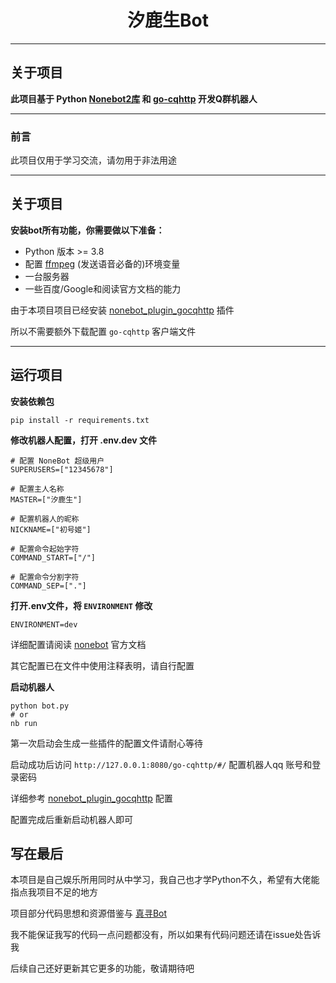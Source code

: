 # <center>汐鹿生Bot</center>

---

## 关于项目

**此项目基于 Python [Nonebot2库](https://v2.nonebot.dev/) 和 [go-cqhttp](https://docs.go-cqhttp.org/) 开发Q群机器人**

---

### 前言

此项目仅用于学习交流，请勿用于非法用途

---

## 关于项目

**安装bot所有功能，你需要做以下准备：**

* Python 版本 >= 3.8
* 配置 [ffmpeg](https://ffmpeg.org/) (发送语音必备的)环境变量
* 一台服务器
* 一些百度/Google和阅读官方文档的能力

由于本项目项目已经安装 [nonebot_plugin_gocqhttp](https://github.com/mnixry/nonebot-plugin-gocqhttp) 插件

所以不需要额外下载配置 `go-cqhttp` 客户端文件

---

## 运行项目

**安装依赖包**

```
pip install -r requirements.txt
```

**修改机器人配置，打开 .env.dev 文件**

```
# 配置 NoneBot 超级用户
SUPERUSERS=["12345678"]

# 配置主人名称
MASTER=["汐鹿生"]

# 配置机器人的昵称
NICKNAME=["初号姬"]

# 配置命令起始字符
COMMAND_START=["/"]

# 配置命令分割字符
COMMAND_SEP=["."]
```

**打开.env文件，将 `ENVIRONMENT` 修改**

```
ENVIRONMENT=dev
```

详细配置请阅读 [nonebot](https://v2.nonebot.dev/) 官方文档

其它配置已在文件中使用注释表明，请自行配置

**启动机器人**

```
python bot.py
# or
nb run
```

第一次启动会生成一些插件的配置文件请耐心等待

启动成功后访问 `http://127.0.0.1:8080/go-cqhttp/#/` 配置机器人qq
账号和登录密码

详细参考 [nonebot_plugin_gocqhttp](https://github.com/mnixry/nonebot-plugin-gocqhttp) 配置

配置完成后重新启动机器人即可

## 写在最后

本项目是自己娱乐所用同时从中学习，我自己也才学Python不久，希望有大佬能指点我项目不足的地方

项目部分代码思想和资源借鉴与 [真寻Bot](https://github.com/HibiKier/zhenxun_bot) 

我不能保证我写的代码一点问题都没有，所以如果有代码问题还请在issue处告诉我

后续自己还好更新其它更多的功能，敬请期待吧

